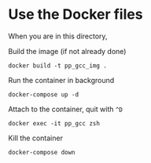 # Use the Docker files

When you are in this directory,

Build the image (if not already done)
```
docker build -t pp_gcc_img .
```

Run the container in background
```
docker-compose up -d
```

Attach to the container, quit with `^D`
```
docker exec -it pp_gcc zsh
```

Kill the container
```
docker-compose down
```
